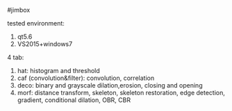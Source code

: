#jimbox

tested environment: 
1. qt5.6
2. VS2015+windows7

4 tab:
1. hat: histogram and threshold
2. caf (convolution&filter): convolution, correlation
3. deco: binary and grayscale dilation,erosion, closing and opening
4. morf: distance transform, skeleton, skeleton restoration,
	 edge detection, gradient,
	 conditional dilation,
	 OBR, CBR
